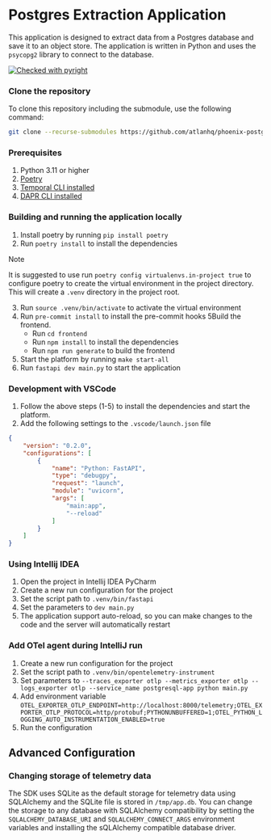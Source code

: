 # Postgres Extraction Application

This application is designed to extract data from a Postgres database and save it to an object store. The application is written in Python and uses the `psycopg2` library to connect to the database.

[![Checked with pyright](https://microsoft.github.io/pyright/img/pyright_badge.svg)](https://microsoft.github.io/pyright/)


### Clone the repository

To clone this repository including the submodule, use the following command:

```bash
git clone --recurse-submodules https://github.com/atlanhq/phoenix-postgres-app.git
```

### Prerequisites
1. Python 3.11 or higher
2. [Poetry](https://python-poetry.org/)
3. [Temporal CLI installed](https://docs.temporal.io/docs/cli/)
4. [DAPR CLI installed](https://docs.dapr.io/getting-started/install-dapr-cli/)


### Building and running the application locally
1. Install poetry by running `pip install poetry`
2. Run `poetry install` to install the dependencies
> [!NOTE]
> It is suggested to use run `poetry config virtualenvs.in-project true` to configure poetry to create the virtual environment in the project directory. This will create a `.venv` directory in the project root.
3. Run `source .venv/bin/activate` to activate the virtual environment
4. Run `pre-commit install` to install the pre-commit hooks
5Build the frontend.
    - Run `cd frontend`
    - Run `npm install` to install the dependencies
    - Run `npm run generate` to build the frontend
6. Start the platform by running `make start-all`
7. Run `fastapi dev main.py` to start the application

### Development with VSCode
1. Follow the above steps (1-5) to install the dependencies and start the platform.
2. Add the following settings to the `.vscode/launch.json` file
```json
{
    "version": "0.2.0",
    "configurations": [
        {
            "name": "Python: FastAPI",
            "type": "debugpy",
            "request": "launch",
            "module": "uvicorn",
            "args": [
                "main:app",
                "--reload"
            ]
        }
    ]
}
```


### Using Intellij IDEA
1. Open the project in Intellij IDEA PyCharm
2. Create a new run configuration for the project
3. Set the script path to `.venv/bin/fastapi`
4. Set the parameters to `dev main.py`
5. The application support auto-reload, so you can make changes to the code and the server will automatically restart

### Add OTel agent during IntelliJ run
1. Create a new run configuration for the project
2. Set the script path to `.venv/bin/opentelemetry-instrument`
3. Set parameters to `--traces_exporter otlp --metrics_exporter otlp --logs_exporter otlp --service_name postgresql-app python main.py`
4. Add environment variable `OTEL_EXPORTER_OTLP_ENDPOINT=http://localhost:8000/telemetry;OTEL_EXPORTER_OTLP_PROTOCOL=http/protobuf;PYTHONUNBUFFERED=1;OTEL_PYTHON_LOGGING_AUTO_INSTRUMENTATION_ENABLED=true`
5. Run the configuration


## Advanced Configuration

### Changing storage of telemetry data
The SDK uses SQLite as the default storage for telemetry data using SQLAlchemy and the SQLite file is stored in `/tmp/app.db`.
You can change the storage to any database with SQLAlchemy compatibility by setting the `SQLALCHEMY_DATABASE_URI` and `SQLALCHEMY_CONNECT_ARGS` environment variables and installing the sQLAlchemy compatible database driver.
